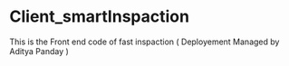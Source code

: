 # Client_smartInspaction
This is the Front end code of fast inspaction ( Deployement Managed by Aditya Panday )
